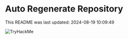 # Auto Regenerate Repository

This README was last updated: 2024-08-19 10:09:49

 ![TryHackMe](https://tryhackme.com/badge/533634)